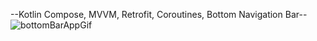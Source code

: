 --Kotlin Compose, MVVM, Retrofit, Coroutines, Bottom Navigation Bar--
![bottomBarAppGif](https://github.com/user-attachments/assets/504f4ee2-c9a9-48da-9d2e-186ce57c9da0)
